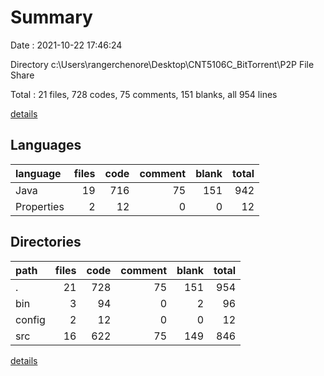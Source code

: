 # Summary

Date : 2021-10-22 17:46:24

Directory c:\Users\rangerchenore\Desktop\CNT5106C_BitTorrent\P2P File Share

Total : 21 files,  728 codes, 75 comments, 151 blanks, all 954 lines

[details](details.md)

## Languages
| language | files | code | comment | blank | total |
| :--- | ---: | ---: | ---: | ---: | ---: |
| Java | 19 | 716 | 75 | 151 | 942 |
| Properties | 2 | 12 | 0 | 0 | 12 |

## Directories
| path | files | code | comment | blank | total |
| :--- | ---: | ---: | ---: | ---: | ---: |
| . | 21 | 728 | 75 | 151 | 954 |
| bin | 3 | 94 | 0 | 2 | 96 |
| config | 2 | 12 | 0 | 0 | 12 |
| src | 16 | 622 | 75 | 149 | 846 |

[details](details.md)